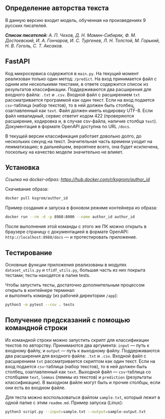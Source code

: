 ## Определение авторства текста

В данную версию входит модель, обученная на произведениях 9 русских писателей. 

***Список писателей:** А. П. Чехов, Д. Н. Мамин-Сибиряк, Ф. М. Достоевский, И. А. Гончаров,
И. С. Тургенев, Л. Н. Толстой, М. Горький, Н. В. Гоголь, С. Т. Аксаков.*

## FastAPI

Код микросервиса содержится в `main.py`. На текущий момент реализован только
один метод: `/predict`. На вход принимается файл с одним или несколькими текстами,
в ответе содержится список из результатов классификации. 
Поддерживаются два расширения для входного файла: `.txt` и `.csv`. Входной файл
с расширением `txt` рассматривается программой как один текст. Если на вход подается
`csv`-таблица (набор текстов), то в ней должен быть столбец, озаглавленный как `text`.
Файл должен иметь кодировку UTF-8. Если файл невалидный, сервис ответит кодом 422 
(проверяются расширение, кодировка и, в случае csv-файла, наличие столбца `text`).
Документация в формате OpenAPI доступна по URL `/docs`.

В текущей версии классификация работает довольно долго,
до нескольких секунд на текст. Значительная часть времени 
уходит на лемматизацию; в дальнейшем, вероятнее всего, она будет исключена,
поскольку на качество модели значительно не влияет. 

## Установка
*Ссылка на docker-образ: https://hub.docker.com/r/ksgrom/author_id*

Скачивание образа:
```bash
docker pull ksgrom/author_id
```

Пример создания и запуска в фоновом режиме контейнера из образа:
```bash
docker run --rm -d -p 8988:8000 --name author_id author_id
```

После выполнения этой команды с этого же ПК можно открыть в браузере
страницу с документацией в формате OpenAPI: `http://localhost:8988/docs` —
и протестировать приложение.

## Тестирование
Основные функции приложения реализованы в модулях `dataset_utils.py` и 
`tfidf_utils.py`, большая часть из них покрыта тестами; тесты находятся в папке tests.

Чтобы запустить тесты, достаточно дополнительным процессом открыть в контейнере терминал  
и выполнить команду (из рабочей директории `/app`):
```bash
python3 -m pytest --cov . tests
```

## Получение предсказаний с помощью командной строки
Из командной строки можно запустить скрипт для классификации текстов по авторству. 
Принимаются два аргумента: `input` — путь к входному файлу, и `output` — путь к выходному файлу.
Поддерживаются два расширения для входного файла: `.txt` и `.csv`. Входной файл
с расширением `txt` рассматривается скриптом как один текст. Если на вход подается
`csv`-таблица (набор текстов), то в ней должен быть столбец, озаглавленный как `text`.
Выходной файл — `csv`-таблица со столбцами `text`, `lemmas` (леммы из текстов) 
и `prediction` (результаты классификации). В выходном файле могут быть и прочие столбцы, 
если они есть во входном файле.

Для теста можно воспользоваться файлом `sample.txt`, который лежит в одной папке с этим `readme.md`.
Пример запуска (Linux):
```bash
python3 script.py --input=sample.txt --output=sample-output.txt
```
